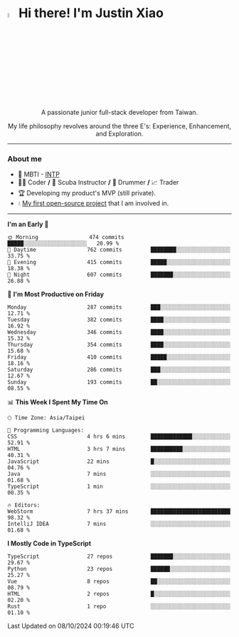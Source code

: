 # <img src="https://media.giphy.com/media/hvRJCLFzcasrR4ia7z/giphy.gif" width="5%">Hi there! I'm Justin Xiao
<p align="center">A passionate junior full-stack developer from Taiwan.  </p>
<p align="center">My life philosophy revolves around the three E's: Experience, Enhancement, and Exploration.</p>

---
### About me
- 👀 MBTI - [INTP](https://www.16personalities.com/intp-personality)
- 👨‍💻 Coder **/** 🤿 Scuba Instructor **/** 🥁 Drummer **/** 📈 Trader
- 🏆 Developing my product's MVP (still private).
- 💧 [My first open-source project](https://github.com/Game-as-a-Service/Game-Lobby-Web) that I am involved in.

---
<!--START_SECTION:waka-->
**I'm an Early 🐤** 

```text
🌞 Morning                474 commits         █████░░░░░░░░░░░░░░░░░░░░   20.99 % 
🌆 Daytime                762 commits         ████████░░░░░░░░░░░░░░░░░   33.75 % 
🌃 Evening                415 commits         █████░░░░░░░░░░░░░░░░░░░░   18.38 % 
🌙 Night                  607 commits         ███████░░░░░░░░░░░░░░░░░░   26.88 % 
```
📅 **I'm Most Productive on Friday** 

```text
Monday                   287 commits         ███░░░░░░░░░░░░░░░░░░░░░░   12.71 % 
Tuesday                  382 commits         ████░░░░░░░░░░░░░░░░░░░░░   16.92 % 
Wednesday                346 commits         ████░░░░░░░░░░░░░░░░░░░░░   15.32 % 
Thursday                 354 commits         ████░░░░░░░░░░░░░░░░░░░░░   15.68 % 
Friday                   410 commits         █████░░░░░░░░░░░░░░░░░░░░   18.16 % 
Saturday                 286 commits         ███░░░░░░░░░░░░░░░░░░░░░░   12.67 % 
Sunday                   193 commits         ██░░░░░░░░░░░░░░░░░░░░░░░   08.55 % 
```


📊 **This Week I Spent My Time On** 

```text
🕑︎ Time Zone: Asia/Taipei

💬 Programming Languages: 
CSS                      4 hrs 6 mins        █████████████░░░░░░░░░░░░   52.91 % 
HTML                     3 hrs 7 mins        ██████████░░░░░░░░░░░░░░░   40.31 % 
JavaScript               22 mins             █░░░░░░░░░░░░░░░░░░░░░░░░   04.76 % 
Java                     7 mins              ░░░░░░░░░░░░░░░░░░░░░░░░░   01.68 % 
TypeScript               1 min               ░░░░░░░░░░░░░░░░░░░░░░░░░   00.35 % 

🔥 Editors: 
WebStorm                 7 hrs 37 mins       █████████████████████████   98.32 % 
IntelliJ IDEA            7 mins              ░░░░░░░░░░░░░░░░░░░░░░░░░   01.68 % 
```

**I Mostly Code in TypeScript** 

```text
TypeScript               27 repos            ███████░░░░░░░░░░░░░░░░░░   29.67 % 
Python                   23 repos            ██████░░░░░░░░░░░░░░░░░░░   25.27 % 
Vue                      8 repos             ██░░░░░░░░░░░░░░░░░░░░░░░   08.79 % 
HTML                     2 repos             █░░░░░░░░░░░░░░░░░░░░░░░░   02.20 % 
Rust                     1 repo              ░░░░░░░░░░░░░░░░░░░░░░░░░   01.10 % 
```




 Last Updated on 08/10/2024 00:19:46 UTC
<!--END_SECTION:waka-->

